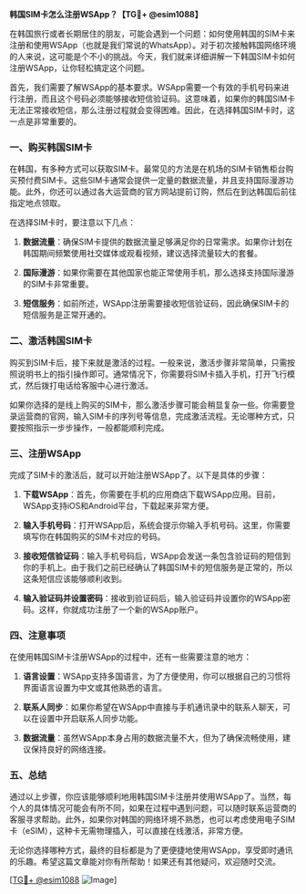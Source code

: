 **韩国SIM卡怎么注册WSApp？【TG💪+ @esim1088】**

在韩国旅行或者长期居住的朋友，可能会遇到一个问题：如何使用韩国的SIM卡来注册和使用WSApp（也就是我们常说的WhatsApp）。对于初次接触韩国网络环境的人来说，这可能是个不小的挑战。今天，我们就来详细讲解一下韩国SIM卡如何注册WSApp，让你轻松搞定这个问题。

首先，我们需要了解WSApp的基本要求。WSApp需要一个有效的手机号码来进行注册，而且这个号码必须能够接收短信验证码。这意味着，如果你的韩国SIM卡无法正常接收短信，那么注册过程就会变得困难。因此，在选择韩国SIM卡时，这一点是非常重要的。

### 一、购买韩国SIM卡

在韩国，有多种方式可以获取SIM卡。最常见的方法是在机场的SIM卡销售柜台购买预付费SIM卡。这些SIM卡通常会提供一定量的数据流量，并且支持国际漫游功能。此外，你还可以通过各大运营商的官方网站提前订购，然后在到达韩国后前往指定地点领取。

在选择SIM卡时，要注意以下几点：

1. **数据流量**：确保SIM卡提供的数据流量足够满足你的日常需求。如果你计划在韩国期间频繁使用社交媒体或观看视频，建议选择流量较大的套餐。
   
2. **国际漫游**：如果你需要在其他国家也能正常使用手机，那么选择支持国际漫游的SIM卡非常重要。

3. **短信服务**：如前所述，WSApp注册需要接收短信验证码，因此确保SIM卡的短信服务是正常开通的。

### 二、激活韩国SIM卡

购买到SIM卡后，接下来就是激活的过程。一般来说，激活步骤非常简单，只需按照说明书上的指引操作即可。通常情况下，你需要将SIM卡插入手机，打开飞行模式，然后拨打电话给客服中心进行激活。

如果你选择的是线上购买的SIM卡，那么激活步骤可能会稍显复杂一些。你需要登录运营商的官网，输入SIM卡的序列号等信息，完成激活流程。无论哪种方式，只要按照指示一步步操作，一般都能顺利完成。

### 三、注册WSApp

完成了SIM卡的激活后，就可以开始注册WSApp了。以下是具体的步骤：

1. **下载WSApp**：首先，你需要在手机的应用商店下载WSApp应用。目前，WSApp支持iOS和Android平台，下载起来非常方便。

2. **输入手机号码**：打开WSApp后，系统会提示你输入手机号码。这里，你需要填写你在韩国购买的SIM卡对应的号码。

3. **接收短信验证码**：输入手机号码后，WSApp会发送一条包含验证码的短信到你的手机上。由于我们之前已经确认了韩国SIM卡的短信服务是正常的，所以这条短信应该能够顺利收到。

4. **输入验证码并设置密码**：接收到验证码后，输入验证码并设置你的WSApp密码。这样，你就成功注册了一个新的WSApp账户。

### 四、注意事项

在使用韩国SIM卡注册WSApp的过程中，还有一些需要注意的地方：

1. **语言设置**：WSApp支持多国语言，为了方便使用，你可以根据自己的习惯将界面语言设置为中文或其他熟悉的语言。

2. **联系人同步**：如果你希望在WSApp中直接与手机通讯录中的联系人聊天，可以在设置中开启联系人同步功能。

3. **数据流量**：虽然WSApp本身占用的数据流量不大，但为了确保流畅使用，建议保持良好的网络连接。

### 五、总结

通过以上步骤，你应该能够顺利地用韩国SIM卡注册并使用WSApp了。当然，每个人的具体情况可能会有所不同，如果在过程中遇到问题，可以随时联系运营商的客服寻求帮助。此外，如果你对韩国的网络环境不熟悉，也可以考虑使用电子SIM卡（eSIM），这种卡无需物理插入，可以直接在线激活，非常方便。

无论你选择哪种方式，最终的目标都是为了更便捷地使用WSApp，享受即时通讯的乐趣。希望这篇文章能对你有所帮助！如果还有其他疑问，欢迎随时交流。

[[TG💪+ @esim1088](https://t.me/s/esim1088) ![Image](https://i.postimg.cc/4NQfJmqS/Snipaste-2025-05-13-00-14-12.png)]